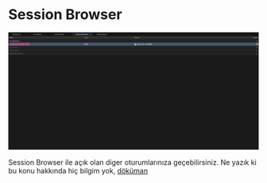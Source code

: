 # Session Browser
<img src="../../../../Dosyalar/Niagara_Editor_Niagara_Debugger_Session_Browser.jpg">

Session Browser ile açık olan diger oturumlarınıza geçebilirsiniz. Ne yazık ki bu konu hakkında hiç bilgim yok, [döküman](https://docs.unrealengine.com/5.1/en-US/niagara-debugger-for-unreal-engine/#sessionbrowser)
